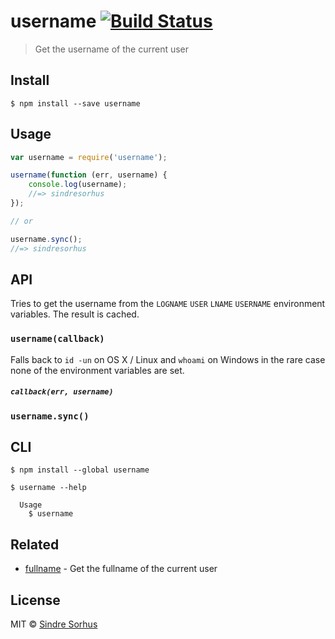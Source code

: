 # username [![Build Status](https://travis-ci.org/sindresorhus/username.svg?branch=master)](https://travis-ci.org/sindresorhus/username)

> Get the username of the current user


## Install

```
$ npm install --save username
```


## Usage

```js
var username = require('username');

username(function (err, username) {
	console.log(username);
	//=> sindresorhus
});

// or

username.sync();
//=> sindresorhus
```


## API

Tries to get the username from the `LOGNAME` `USER` `LNAME` `USERNAME` environment variables. The result is cached.

### `username(callback)`

Falls back to `id -un` on OS X / Linux and `whoami` on Windows in the rare case none of the environment variables are set.

##### `callback(err, username)`

### `username.sync()`


## CLI

```
$ npm install --global username
```

```
$ username --help

  Usage
    $ username
```


## Related

- [fullname](https://github.com/sindresorhus/fullname) - Get the fullname of the current user


## License

MIT © [Sindre Sorhus](http://sindresorhus.com)
